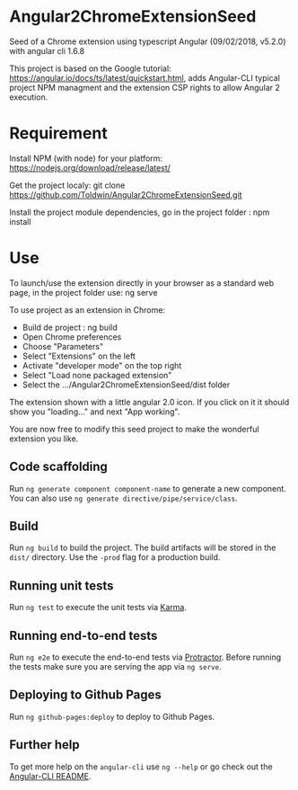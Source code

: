 # Angular2ChromeExtensionSeed
Seed of a Chrome extension using typescript Angular (09/02/2018, v5.2.0) with angular cli 1.6.8

This project is based on the Google tutorial: https://angular.io/docs/ts/latest/quickstart.html, adds Angular-CLI typical project NPM managment and the extension CSP rights to allow Angular 2 execution. 

# Requirement
Install NPM (with node) for your platform: https://nodejs.org/download/release/latest/

Get the project localy: git clone https://github.com/Toldwin/Angular2ChromeExtensionSeed.git

Install the project module dependencies, go in the project folder : npm install

# Use
To launch/use the extension directly in your browser as a standard web page, in the project folder use: ng serve

To use project as an extension in Chrome: 
- Build de project : ng build
- Open Chrome preferences
- Choose "Parameters"
- Select "Extensions" on the left
- Activate "developer mode" on the top right
- Select "Load none packaged extension"
- Select the .../Angular2ChromeExtensionSeed/dist folder

The extension shown with a little angular 2.0 icon. If you click on it it should show you "loading..." and next "App working".

You are now free to modify this seed project to make the wonderful extension you like.

## Code scaffolding

Run `ng generate component component-name` to generate a new component. You can also use `ng generate directive/pipe/service/class`.

## Build

Run `ng build` to build the project. The build artifacts will be stored in the `dist/` directory. Use the `-prod` flag for a production build.

## Running unit tests

Run `ng test` to execute the unit tests via [Karma](https://karma-runner.github.io).

## Running end-to-end tests

Run `ng e2e` to execute the end-to-end tests via [Protractor](http://www.protractortest.org/).
Before running the tests make sure you are serving the app via `ng serve`.

## Deploying to Github Pages

Run `ng github-pages:deploy` to deploy to Github Pages.

## Further help

To get more help on the `angular-cli` use `ng --help` or go check out the [Angular-CLI README](https://github.com/angular/angular-cli/blob/master/README.md).
